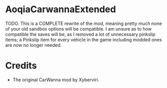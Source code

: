 # AoqiaCarwannaExtended

TODO.
This is a COMPLETE rewrite of the mod, meaning pretty much none of your old sandbox options will be compatible. I am unsure as to how compatible the saves will be, as I removed a lot of unnecessary pinkslip items; a Pinkslip item for every vehicle in the game including modded ones are now no longer needed.

# Credits
- The original CarWanna mod by Xyberviri.
